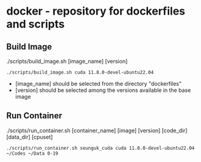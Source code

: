# docker - repository for dockerfiles and scripts

## Build Image
./scripts/build_image.sh [image_name] [version]
```
./scripts/build_image.sh cuda 11.8.0-devel-ubuntu22.04
```
- [image_name] should be selected from the directory "dockerfiles"
- [version] should be selected among the versions available in the base image

## Run Container
./scripts/run_container.sh [container_name] [image] [version] [code_dir] [data_dir] [cpuset]
```
./scripts/run_container.sh seunguk_cuda cuda 11.8.0-devel-ubuntu22.04 ~/Codes ~/Data 0-19

```
